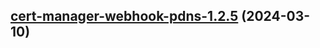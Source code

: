 

## [cert-manager-webhook-pdns-1.2.5](https://github.com/cyr-ius/truenas-charts/compare/cert-manager-webhook-pdns-1.2.4...cert-manager-webhook-pdns-1.2.5) (2024-03-10)

